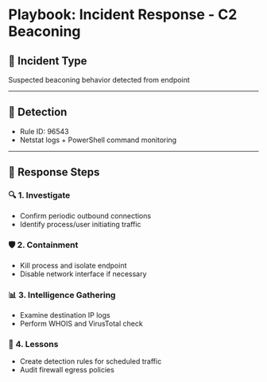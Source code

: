 # Playbook: Incident Response - C2 Beaconing

## 🧩 Incident Type
Suspected beaconing behavior detected from endpoint

---

## 🚨 Detection
- Rule ID: 96543
- Netstat logs + PowerShell command monitoring

---

## 🧭 Response Steps

### 🔍 1. Investigate
- Confirm periodic outbound connections
- Identify process/user initiating traffic

### 🛡️ 2. Containment
- Kill process and isolate endpoint
- Disable network interface if necessary

### 📊 3. Intelligence Gathering
- Examine destination IP logs
- Perform WHOIS and VirusTotal check

### 📝 4. Lessons
- Create detection rules for scheduled traffic
- Audit firewall egress policies
